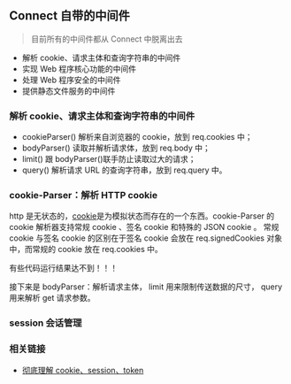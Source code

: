 ## Connect 自带的中间件

> 目前所有的中间件都从 Connect 中脱离出去

-   解析 cookie、请求主体和查询字符串的中间件
-   实现 Web 程序核心功能的中间件
-   处理 Web 程序安全的中间件
-   提供静态文件服务的中间件

### 解析 cookie、请求主体和查询字符串的中间件

-   cookieParser() 解析来自浏览器的 cookie，放到 req.cookies 中；
-   bodyParser() 读取并解析请求体，放到 req.body 中；
-   limit() 跟 bodyParser()联手防止读取过大的请求；
-   query() 解析请求 URL 的查询字符串，放到 req.query 中。

### cookie-Parser：解析 HTTP cookie

http 是无状态的，[cookie](http://bubkoo.com/2014/04/21/http-cookies-explained/)是为模拟状态而存在的一个东西。cookie-Parser 的 cookie 解析器支持常规 cookie 、签名 cookie 和特殊的 JSON cookie 。
常规 cookie 与签名 cookie 的区别在于签名 cookie 会放在 req.signedCookies 对象中，而常规的 cookie 放在 req.cookies 中。

有些代码运行结果达不到！！！

接下来是 bodyParser：解析请求主体， limit 用来限制传送数据的尺寸， query 用来解析 get 请求参数。

### session 会话管理

### 相关链接

-   [彻底理解 cookie、session、token](https://mp.weixin.qq.com/s/ow6CryxVrkeU79GD857d1w)

